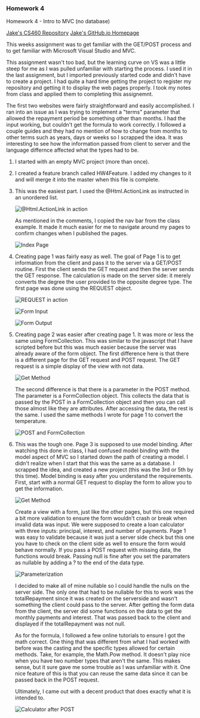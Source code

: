 ### Homework 4

Homework 4 - Intro to MVC (no database)

[Jake's CS460 Repository](https://github.com/jthatfield15/cs460/)
[Jake's GitHub.io Homepage](https://jthatfield15.github.io/cs460/)

This weeks assignment was to get familiar with the GET/POST process and to get familiar with 
Microsoft Visual Studio and MVC.

This assignment wasn't too bad, but the learning curve on VS was a little steep for me as I was pulled unfamiliar
with starting the process. I used it in the last assignment, but I imported previously started code and didn't have to 
create a project. I had quite a hard time getting the project to register my repository and getting it to display the 
web pages properly. I took my notes from class and applied them to completing this assignemnt.

The first two websites were fairly straightforward and easily accomplished. I ran into an issue as I was trying to 
implement a "terms" parameter that allowed the repayment period be something other than months. I had the input working,
but couldn't get the formula to work correctly. I followed a couple guides and they had no mention of how to change from
months to other terms such as years, days or weeks so I scrapped the idea. It was interesting to see how the information
passed from client to server and the language differnce affected what the types had to be. 

1. I started with an empty MVC project (more than once).

2. I created a feature branch called HW4Feature. I added my changes to it and will merge it into the master when this file is complete.

3. This was the easiest part. I used the @Html.ActionLink as instructed in an unordered list.

	![@Html.ActionLink in action](https://jthatfield15.github.io/cs460/hw4/3-1.JPG)
	
	As mentioned in the comments, I copied the nav bar from the class example. It made it much easier for me to navigate
	around my pages to confirm changes when I published the pages.
	
	![Index Page](https://jthatfield15.github.io/cs460/hw4/3-2.JPG)
	
4. Creating page 1 was fairly easy as well. The goal of Page 1 is to get information from the client and pass it to the 
	server via a GET/POST routine. First the client sends the GET request and then the server sends the GET response.
	The calculation is made on the server side: it merely converts the degree the user provided to the opposite degree type.
	The first page was done using the REQUEST object. 
	
	![REQUEST in action](https://jthatfield15.github.io/cs460/hw4/4-1.JPG)
	
	![Form Input](https://jthatfield15.github.io/cs460/hw4/4-2.JPG)
	
	![Form Output](https://jthatfield15.github.io/cs460/hw4/4-3.JPG)
	
5. Creating page 2 was easier after creating page 1. It was more or less the same using FormCollection. This was similar
	to the javascript that I have scripted before but this was much easier because the server was already aware of the 
	form object. The first difference here is that there is a different page for the GET request and POST request. 
	The GET request is a simple display of the view with not data.
	
	![Get Method](https://jthatfield15.github.io/cs460/hw4/5-1.JPG)
	
	The second difference is that there is a parameter in the POST method. The parameter is a FormCollection object. 
	This collects the data that is passed by the POST in a FormCollection object and then you can call those almost like
	they are attributes. After accessing the data, the rest is the same. I used the same methods I wrote for page 1 to 
	convert the temperature.
	
	![POST and FormCollection](https://jthatfield15.github.io/cs460/hw4/5-2.JPG)
	
6. This was the tough one. Page 3 is supposed to use model binding. After watching this done in class, I had confused
	model binding with the model aspect of MVC so I started down the path of creating a model. I didn't realize when I
	start that this was the same as a database. I scrapped the idea, and created a new project (this was the 3rd or 5th 
	by this time). Model binding is easy after you understand the requirements. First, start with a normal GET request to
	display the form to allow you to get the information. 

	![Get Method](https://jthatfield15.github.io/cs460/hw4/6-1.JPG)
	
	Create a view with a form, just like the other pages, but this one required a bit more validation to ensure the 
	form wouldn't crash or break when invalid data was input. We were supposed to create a loan calculator with three 
	inputs: principal, interest, and number of payments. Page 1 was easy to validate because it was just a server side check
	but this one you have to check on the client side as well to ensure the form would behave normally. If you pass a 
	POST request with missing data, the functions would break. Passing null is fine after you set the paramaters as 
	nullable by adding a ? to the end of the data type. 
	
	![Parameterization](https://jthatfield15.github.io/cs460/hw4/6-2.JPG)
	
	I decided to make all of mine nullable so I could handle the nulls on the server side. The only one that had to be
	nullable for this to work was the totalRepayment since it was created on the serverside and wasn't something the 
	client could pass to the server. After getting the form data from the client, the server did some functions on the 
	data to get the monthly payments and interest. That was passed back to the client and displayed if the totalRepayment
	was not null. 
	
	As for the formula, I followed a few online tutorials to ensure I got the math correct. One thing that was different
	from what I had worked with before was the casting and the specific types allowed for certain methods. Take, for
	example, the Math.Pow method. It doesn't play nice when you have two number types that aren't the same. This makes
	sense, but it sure gave me some trouble as I was unfamiliar with it. One nice feature of this is that you can 
	reuse the same data since it can be passed back in the POST request.
	
	Ultimately, I came out with a decent product that does exactly what it is intended to.
	
	![Calculator after POST](https://jthatfield15.github.io/cs460/hw4/6-3.JPG)
	
	
	